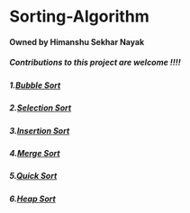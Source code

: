 # Sorting-Algorithm

#### Owned by Himanshu Sekhar Nayak
##### Contributions to this project are welcome !!!!

##### 1.[Bubble Sort](https://github.com/Himanshu40/Sorting-Algorithm/blob/master/BubbleSort.c)
##### 2.[Selection Sort](https://github.com/Himanshu40/Sorting-Algorithm/blob/master/SelectionSort.c)
##### 3.[Insertion Sort](https://github.com/Himanshu40/Sorting-Algorithm/blob/master/InsertionSort.c)
##### 4.[Merge Sort](https://github.com/Himanshu40/Sorting-Algorithm/blob/master/MergeSort.c)
##### 5.[Quick Sort](https://github.com/Himanshu40/Sorting-Algorithm/blob/master/QuickSort.c)
##### 6.[Heap Sort](https://github.com/Himanshu40/Sorting-Algorithm/blob/master/HeapSort.c)